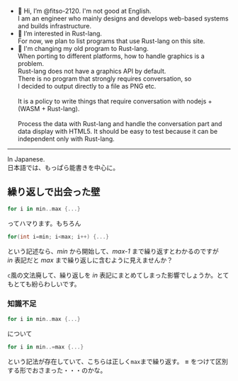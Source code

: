- 👋 Hi, I’m @fitso-2120. I'm not good at English.<br/>
  I am an engineer who mainly designs and develops web-based systems and builds infrastructure.
- 👀 I’m interested in Rust-lang.<br/>
  For now, we plan to list programs that use Rust-lang on this site.<br/>
- 🌱 I'm changing my old program to Rust-lang.
  <br/>
  When porting to different platforms, how to handle graphics is a problem.<br/>
  Rust-lang does not have a graphics API by default.<br/>
  There is no program that strongly requires conversation, so<br/>
  I decided to output directly to a file as PNG etc.<br/>
  <br/>
  It is a policy to write things that require conversation with nodejs + (WASM + Rust-lang).<br/>
  <br/>
  Process the data with Rust-lang and handle the conversation part and data display with HTML5. It should be easy to test because it can be independent only with Rust-lang.

<!---
- 💞️ I’m looking to collaborate on ...
- 📫 How to reach me ...
--->

---

In Japanese.<br/>
日本語では、もっぱら能書きを中心に。

## 繰り返しで出会った壁

```rust
for i in min..max {...}
```
ってハマります。もちろん
```c
for(int i=min; i<max; i++) {...}
```
という記述なら、*min* から開始して、*max-1* まで繰り返すとわかるのですが<br/>
*in* 表記だと *max* まで繰り返しに含むように見えませんか？

`c`風の文法廃して、繰り返しを *in* 表記にまとめてしまった影響でしょうか。とてもとても紛らわしいです。

### 知識不足
```rust
for i in min..max {...}
```
について
```rust
for i in min..=max {...}
```
という記法が存在していて、こちらは正しく`max`まで繰り返す。
**=** をつけて区別する形でおさまった・・・のかな。
<!---
fitso-2120/fitso-2120 is a ✨ special ✨ repository because its `README.md` (this file) appears on your GitHub profile.
You can click the Preview link to take a look at your changes.
--->
